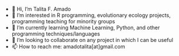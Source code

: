 - 👋 Hi, I’m Talita F. Amado
- 👀 I’m interested in R programming, evolutionary ecology projects, programming teaching for minority groups
- 🌱 I’m currently learning Machine Learning, Python, and other programming techniques/languages
- 💞️ I’m looking to collaborate on any project in which I can be useful
- 📫 How to reach me: amadotalita[at]gmail.com

<!---
amadotalita/amadotalita is a ✨ special ✨ repository because its `README.md` (this file) appears on your GitHub profile.
You can click the Preview link to take a look at your changes.
--->
